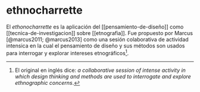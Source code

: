 # ethnocharrette
El *ethonocharrette* es la aplicación del [[pensamiento-de-diseño]] como [[tecnica-de-investigacion]] sobre [[etnografia]]. Fue propuesto por Marcus [@marcus2011; @marcus2013] como una sesión colaborativa de actividad intensica en la cual el pensamiento de diseño y sus métodos son usados para interrogar y explorar intereses etnográficos[^ethnocharrette].

[^ethnocharrette]: El original en inglés dice: *a collaborative session of intense activity in which design thinking and methods are used to interrogate and explore ethnographic concerns*.
